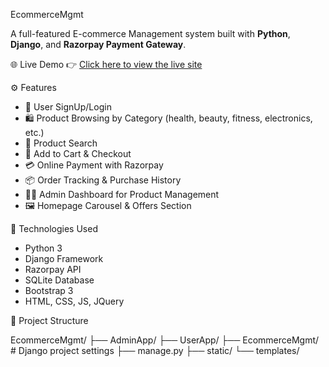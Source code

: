 EcommerceMgmt

A full-featured E-commerce Management system built with **Python**, **Django**, and **Razorpay Payment Gateway**.

🌐 Live Demo
👉 [Click here to view the live site](https://akshata.pythonanywhere.com/)

⚙️ Features
- 🧾 User SignUp/Login
- 🛍️ Product Browsing by Category (health, beauty, fitness, electronics, etc.)
- 🔎 Product Search
- 🛒 Add to Cart & Checkout
- 💳 Online Payment with Razorpay
- 📦 Order Tracking & Purchase History
- 🧑‍💼 Admin Dashboard for Product Management
- 🖼️ Homepage Carousel & Offers Section

🚀 Technologies Used
- Python 3
- Django Framework
- Razorpay API
- SQLite Database
- Bootstrap 3
- HTML, CSS, JS, JQuery

📁 Project Structure

EcommerceMgmt/
├── AdminApp/
├── UserApp/
├── EcommerceMgmt/ # Django project settings
├── manage.py
├── static/
└── templates/
